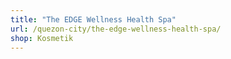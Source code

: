 ```yaml
---
title: "The EDGE Wellness Health Spa"
url: /quezon-city/the-edge-wellness-health-spa/
shop: Kosmetik
---
```

